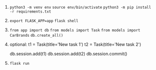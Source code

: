 1. `python3 -m venv env`
   `source env/bin/activate`
   `python3 -m pip install -r requirements.txt`

2. `export FLASK_APP=app`
   `flask shell`

3. `from app import db`
   `from models import Task`
   `from models import CarBrands`
   `db.create_all()`

4. optional:
   t1 = Task(title='New task 1')
   t2 = Task(title='New task 2')

   db.session.add(t1)
   db.session.add(t2)
   db.session.commit()

5. `flask run`